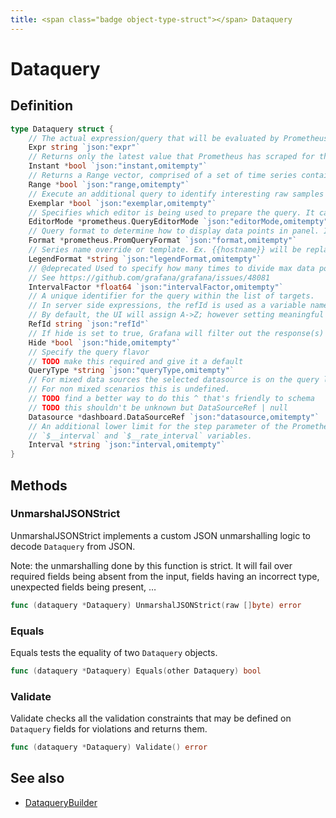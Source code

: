 ```yaml
---
title: <span class="badge object-type-struct"></span> Dataquery
---
```

# <span class="badge object-type-struct"></span> Dataquery

## Definition

```go
type Dataquery struct {
    // The actual expression/query that will be evaluated by Prometheus
    Expr string `json:"expr"`
    // Returns only the latest value that Prometheus has scraped for the requested time series
    Instant *bool `json:"instant,omitempty"`
    // Returns a Range vector, comprised of a set of time series containing a range of data points over time for each time series
    Range *bool `json:"range,omitempty"`
    // Execute an additional query to identify interesting raw samples relevant for the given expr
    Exemplar *bool `json:"exemplar,omitempty"`
    // Specifies which editor is being used to prepare the query. It can be "code" or "builder"
    EditorMode *prometheus.QueryEditorMode `json:"editorMode,omitempty"`
    // Query format to determine how to display data points in panel. It can be "time_series", "table", "heatmap"
    Format *prometheus.PromQueryFormat `json:"format,omitempty"`
    // Series name override or template. Ex. {{hostname}} will be replaced with label value for hostname
    LegendFormat *string `json:"legendFormat,omitempty"`
    // @deprecated Used to specify how many times to divide max data points by. We use max data points under query options
    // See https://github.com/grafana/grafana/issues/48081
    IntervalFactor *float64 `json:"intervalFactor,omitempty"`
    // A unique identifier for the query within the list of targets.
    // In server side expressions, the refId is used as a variable name to identify results.
    // By default, the UI will assign A->Z; however setting meaningful names may be useful.
    RefId string `json:"refId"`
    // If hide is set to true, Grafana will filter out the response(s) associated with this query before returning it to the panel.
    Hide *bool `json:"hide,omitempty"`
    // Specify the query flavor
    // TODO make this required and give it a default
    QueryType *string `json:"queryType,omitempty"`
    // For mixed data sources the selected datasource is on the query level.
    // For non mixed scenarios this is undefined.
    // TODO find a better way to do this ^ that's friendly to schema
    // TODO this shouldn't be unknown but DataSourceRef | null
    Datasource *dashboard.DataSourceRef `json:"datasource,omitempty"`
    // An additional lower limit for the step parameter of the Prometheus query and for the
    // `$__interval` and `$__rate_interval` variables.
    Interval *string `json:"interval,omitempty"`
}
```
## Methods

### <span class="badge object-method"></span> UnmarshalJSONStrict

UnmarshalJSONStrict implements a custom JSON unmarshalling logic to decode `Dataquery` from JSON.

Note: the unmarshalling done by this function is strict. It will fail over required fields being absent from the input, fields having an incorrect type, unexpected fields being present, …

```go
func (dataquery *Dataquery) UnmarshalJSONStrict(raw []byte) error
```

### <span class="badge object-method"></span> Equals

Equals tests the equality of two `Dataquery` objects.

```go
func (dataquery *Dataquery) Equals(other Dataquery) bool
```

### <span class="badge object-method"></span> Validate

Validate checks all the validation constraints that may be defined on `Dataquery` fields for violations and returns them.

```go
func (dataquery *Dataquery) Validate() error
```

## See also

 * <span class="badge builder"></span> [DataqueryBuilder](./builder-DataqueryBuilder.md)
